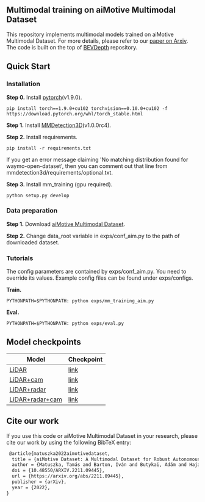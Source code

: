 ## Multimodal training on aiMotive Multimodal Dataset
This repository implements multimodal models trained on aiMotive Multimodal Dataset. For more details, please refer to our [paper on Arxiv](https://arxiv.org/abs/2211.09445).
The code is built on the top of [BEVDepth](https://github.com/Megvii-BaseDetection/BEVDepth) repository.

## Quick Start
### Installation
**Step 0.** Install [pytorch](https://pytorch.org/)(v1.9.0).
```shell
pip install torch==1.9.0+cu102 torchvision==0.10.0+cu102 -f https://download.pytorch.org/whl/torch_stable.html
```

**Step 1.** Install [MMDetection3D](https://github.com/open-mmlab/mmdetection3d/blob/master/docs/en/getting_started.md)(v1.0.0rc4).


**Step 2.** Install requirements.
```shell
pip install -r requirements.txt
```

If you get an error message claiming 'No matching distribution found for waymo-open-dataset', then you can comment out
that line from mmdetection3d/requirements/optional.txt.

**Step 3.** Install mm_training (gpu required).
```shell
python setup.py develop
```

### Data preparation
**Step 1.** Download [aiMotive Multimodal Dataset](https://github.com/aimotive/aimotive_dataset).

**Step 2.** Change data_root variable in exps/conf_aim.py to the path of downloaded dataset.

### Tutorials
The config parameters are contained by exps/conf_aim.py. You need to override its values. Example config files can be found under exps/configs.

**Train.**
```
PYTHONPATH=$PYTHONPATH: python exps/mm_training_aim.py
```
**Eval.**
```
PYTHONPATH=$PYTHONPATH: python exps/eval.py
```

## Model checkpoints

| Model         | Checkpoint       |
| ------------- | ------------- |
| [LiDAR](https://adasworks-my.sharepoint.com/:u:/g/personal/tamas_matuszka_aimotive_com1/ERYCINdt669NmVPOjNx_BNEBfOOCHCUJqU9l7QQscN6sYw?e=GWtchi)  | [link](https://adasworks-my.sharepoint.com/:u:/g/personal/tamas_matuszka_aimotive_com1/EfhqkK4yMMVKqmE9WRkuzUkBEPGLhQPpaPX9pt__KLfRZw?e=4euhQr)  |
| [LiDAR+cam](https://adasworks-my.sharepoint.com/:u:/g/personal/tamas_matuszka_aimotive_com1/ET-4-eKDu5FCoG92npEBVlgBbVL-ckpBfxVPUYHsJrtgGQ?e=EpDLcE)  | [link](https://adasworks-my.sharepoint.com/:u:/g/personal/tamas_matuszka_aimotive_com1/EcU3gvbbbXVHgRvNA88D3RkB8-QegGGmzaQ03lbEVph8Bw?e=WPgd1E)  |
| [LiDAR+radar](https://adasworks-my.sharepoint.com/:u:/g/personal/tamas_matuszka_aimotive_com1/EQ5KKJBu4G9Irj-ImqP7mbABYs7Rdy2JxzLXgsHN9HuzJA?e=wNFqwl)  | [link](https://adasworks-my.sharepoint.com/:u:/g/personal/tamas_matuszka_aimotive_com1/EfYbJDNk3ddAlHfuwU6ebJEB1IM-TKCfWTYs9YEFIwTB5g?e=XyrUF8)  |
| [LiDAR+radar+cam](https://adasworks-my.sharepoint.com/:u:/g/personal/tamas_matuszka_aimotive_com1/EeHGiniCC8hMuciM9msEdIkB4RL0e2vgezrxSSiRlVKjQQ?e=s7lysC)  | [link](https://adasworks-my.sharepoint.com/:u:/g/personal/tamas_matuszka_aimotive_com1/EQlYxy4V15dAtv8bYpP7RrkBh4JXkbrtqN4egw4_RayODA?e=Fn7WfM)  |

## Cite our work
If you use this code or aiMotive Multimodal Dataset in your research, please cite our work by using the following BibTeX entry:

```latex
 @article{matuszka2022aimotivedataset,
  title = {aiMotive Dataset: A Multimodal Dataset for Robust Autonomous Driving with Long-Range Perception},
  author = {Matuszka, Tamás and Barton, Iván and Butykai, Ádám and Hajas, Péter and Kiss, Dávid and Kovács, Domonkos and Kunsági-Máté, Sándor and Lengyel, Péter and Németh, Gábor and Pető, Levente and Ribli, Dezső and Szeghy, Dávid and Vajna, Szabolcs and Varga, Bálint},
  doi = {10.48550/ARXIV.2211.09445},
  url = {https://arxiv.org/abs/2211.09445},
  publisher = {arXiv},
  year = {2022},
}
```
